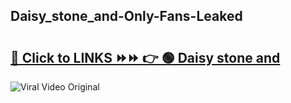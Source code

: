 
 ## Daisy_stone_and-Only-Fans-Leaked

# <h2><a href="https://clipsfans.com/Daisy_stone_and&ref=git">🔗 Click to LINKS ⏩⏩ 👉 🟢 Daisy stone and </a></h2>

<a href="https://clipsfans.com/Daisy_stone_and&ref=git" rel="nofollow" data-target="animated-image.originalLink"><img src="https://i.ibb.co.com/xMMVF88/686577567.gif" alt="Viral Video Original" style="max-width: 100%; display: inline-block;" data-target="animated-image.originalImage"></a>
